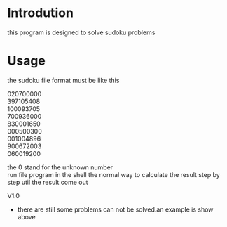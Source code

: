 # Introdution
this program is designed to solve sudoku problems   

# Usage
the sudoku file format must be like this   

020700000   
397105408   
100093705   
700936000   
830001650   
000500300   
001004896   
900672003   
060019200   

the 0 stand for the unknown number   
run file program in the shell 
the normal way to calculate the result step by step util the result come out

V1.0
* there are still some problems can not be solved.an example is show above